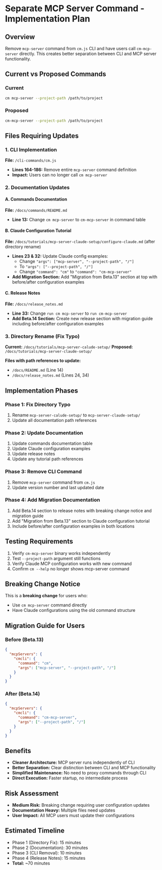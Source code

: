 # Separate MCP Server Command - Implementation Plan

## Overview
Remove `mcp-server` command from `cm.js` CLI and have users call `cm-mcp-server` directly. This creates better separation between CLI and MCP server functionality.

## Current vs Proposed Commands

### Current
```bash
cm mcp-server --project-path /path/to/project
```

### Proposed  
```bash
cm-mcp-server --project-path /path/to/project
```

## Files Requiring Updates

### 1. CLI Implementation
**File:** `/cli-commands/cm.js`
- **Lines 164-186:** Remove entire `mcp-server` command definition
- **Impact:** Users can no longer call `cm mcp-server`

### 2. Documentation Updates

#### A. Commands Documentation  
**File:** `/docs/commands/README.md`
- **Line 13:** Change `cm mcp-server` to `cm-mcp-server` in command table

#### B. Claude Configuration Tutorial
**File:** `/docs/tutorials/mcp-server-claude-setup/configure-claude.md` (after directory rename)
- **Lines 23 & 32:** Update Claude config examples:
  - Change `"args": ["mcp-server", "--project-path", "/"]` 
  - To `"args": ["--project-path", "/"]`
  - Change `"command": "cm"` to `"command": "cm-mcp-server"`
- **Add Migration Section:** Add "Migration from Beta.13" section at top with before/after configuration examples

#### C. Release Notes
**File:** `/docs/release_notes.md`  
- **Line 33:** Change `run cm mcp-server` to `run cm-mcp-server`
- **Add Beta.14 Section:** Create new release section with migration guide including before/after configuration examples

### 3. Directory Rename (Fix Typo)
**Current:** `/docs/tutorials/mcp-server-calude-setup/`
**Proposed:** `/docs/tutorials/mcp-server-claude-setup/`

**Files with path references to update:**
- `/docs/README.md` (Line 14)
- `/docs/release_notes.md` (Lines 24, 34)

## Implementation Phases

### Phase 1: Fix Directory Typo
1. Rename `mcp-server-calude-setup/` to `mcp-server-claude-setup/`
2. Update all documentation path references

### Phase 2: Update Documentation  
1. Update commands documentation table
2. Update Claude configuration examples
3. Update release notes
4. Update any tutorial path references

### Phase 3: Remove CLI Command
1. Remove `mcp-server` command from `cm.js`
2. Update version number and last updated date

### Phase 4: Add Migration Documentation
1. Add Beta.14 section to release notes with breaking change notice and migration guide
2. Add "Migration from Beta.13" section to Claude configuration tutorial
3. Include before/after configuration examples in both locations

## Testing Requirements
1. Verify `cm-mcp-server` binary works independently
2. Test `--project-path` argument still functions
3. Verify Claude MCP configuration works with new command
4. Confirm `cm --help` no longer shows mcp-server command

## Breaking Change Notice
This is a **breaking change** for users who:
- Use `cm mcp-server` command directly
- Have Claude configurations using the old command structure

## Migration Guide for Users

### Before (Beta.13)
```json
{
  "mcpServers": {
    "cmcli": {
      "command": "cm",
      "args": ["mcp-server", "--project-path", "/"]
    }
  }
}
```

### After (Beta.14)
```json
{
  "mcpServers": {
    "cmcli": {
      "command": "cm-mcp-server", 
      "args": ["--project-path", "/"]
    }
  }
}
```

## Benefits
- **Cleaner Architecture:** MCP server runs independently of CLI
- **Better Separation:** Clear distinction between CLI and MCP functionality  
- **Simplified Maintenance:** No need to proxy commands through CLI
- **Direct Execution:** Faster startup, no intermediate process

## Risk Assessment
- **Medium Risk:** Breaking change requiring user configuration updates
- **Documentation Heavy:** Multiple files need updates
- **User Impact:** All MCP users must update their configurations

## Estimated Timeline
- Phase 1 (Directory Fix): 15 minutes
- Phase 2 (Documentation): 30 minutes  
- Phase 3 (CLI Removal): 10 minutes
- Phase 4 (Release Notes): 15 minutes
- **Total:** ~70 minutes